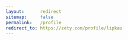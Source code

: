 ```yaml
---
layout:      redirect
sitemap:     false
permalink:   /profile
redirect_to: https://zety.com/profile/lipkau
---
```

